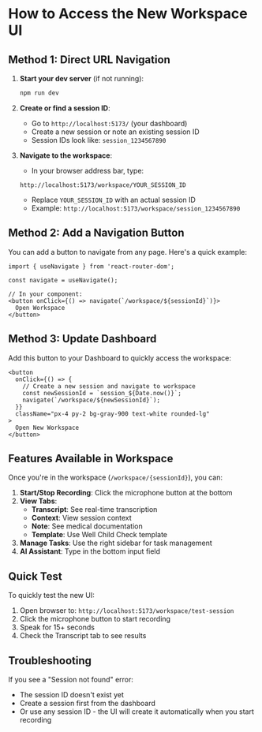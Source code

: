 # How to Access the New Workspace UI

## Method 1: Direct URL Navigation

1. **Start your dev server** (if not running):
   ```bash
   npm run dev
   ```

2. **Create or find a session ID**:
   - Go to `http://localhost:5173/` (your dashboard)
   - Create a new session or note an existing session ID
   - Session IDs look like: `session_1234567890`

3. **Navigate to the workspace**:
   - In your browser address bar, type:
   ```
   http://localhost:5173/workspace/YOUR_SESSION_ID
   ```
   - Replace `YOUR_SESSION_ID` with an actual session ID
   - Example: `http://localhost:5173/workspace/session_1234567890`

## Method 2: Add a Navigation Button

You can add a button to navigate from any page. Here's a quick example:

```tsx
import { useNavigate } from 'react-router-dom';

const navigate = useNavigate();

// In your component:
<button onClick={() => navigate(`/workspace/${sessionId}`)}>
  Open Workspace
</button>
```

## Method 3: Update Dashboard

Add this button to your Dashboard to quickly access the workspace:

```tsx
<button
  onClick={() => {
    // Create a new session and navigate to workspace
    const newSessionId = `session_${Date.now()}`;
    navigate(`/workspace/${newSessionId}`);
  }}
  className="px-4 py-2 bg-gray-900 text-white rounded-lg"
>
  Open New Workspace
</button>
```

## Features Available in Workspace

Once you're in the workspace (`/workspace/{sessionId}`), you can:

1. **Start/Stop Recording**: Click the microphone button at the bottom
2. **View Tabs**:
   - **Transcript**: See real-time transcription
   - **Context**: View session context
   - **Note**: See medical documentation
   - **Template**: Use Well Child Check template
3. **Manage Tasks**: Use the right sidebar for task management
4. **AI Assistant**: Type in the bottom input field

## Quick Test

To quickly test the new UI:

1. Open browser to: `http://localhost:5173/workspace/test-session`
2. Click the microphone button to start recording
3. Speak for 15+ seconds
4. Check the Transcript tab to see results

## Troubleshooting

If you see a "Session not found" error:
- The session ID doesn't exist yet
- Create a session first from the dashboard
- Or use any session ID - the UI will create it automatically when you start recording
